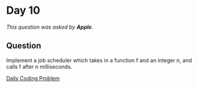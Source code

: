 # Day 10

*This question was asked by **Apple**.*

## Question

Implement a job scheduler which takes in a function f and an integer n, and calls f after n milliseconds.
	    

[Daily Coding Problem](https://dailycodingproblem.com/)

